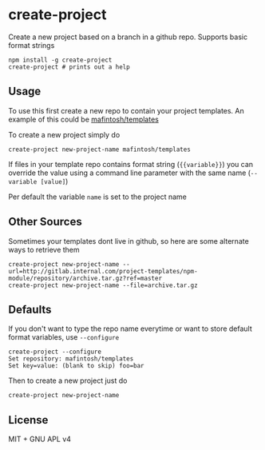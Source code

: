 # create-project

Create a new project based on a branch in a github repo. Supports basic format strings

```
npm install -g create-project
create-project # prints out a help
```

## Usage

To use this first create a new repo to contain your project templates.
An example of this could be [mafintosh/templates](https://github.com/mafintosh/templates)

To create a new project simply do

```
create-project new-project-name mafintosh/templates
```

If files in your template repo contains format string (`{{variable}}`) you can override the value using
a command line parameter with the same name (`--variable [value]`)

Per default the variable `name` is set to the project name

## Other Sources

Sometimes your templates dont live in github, so here are some alternate ways to retrieve them

```
create-project new-project-name --url=http://gitlab.internal.com/project-templates/npm-module/repository/archive.tar.gz?ref=master
create-project new-project-name --file=archive.tar.gz
```


## Defaults

If you don't want to type the repo name everytime or want to store default format variables, use `--configure`

```
create-project --configure
Set repository: mafintosh/templates
Set key=value: (blank to skip) foo=bar
```

Then to create a new project just do

```
create-project new-project-name
```

## License

MIT + GNU APL v4